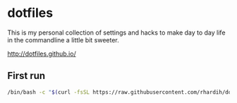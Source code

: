 # dotfiles

This is my personal collection of settings and hacks to make day to day life in
the commandline a little bit sweeter.

http://dotfiles.github.io/

## First run

```bash
/bin/bash -c "$(curl -fsSL https://raw.githubusercontent.com/rhardih/dotfiles/HEAD/bootstrap.v2.sh)"
```

